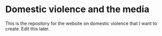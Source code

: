 # Domestic violence and the media

This is the repository for the website on domestic violence that I want to create. Edit this later.

